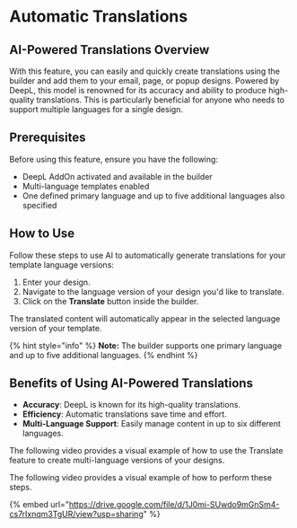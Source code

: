 # Automatic Translations

## AI-Powered Translations Overview

With this feature, you can easily and quickly create translations using the builder and add them to your email, page, or popup designs. Powered by DeepL, this model is renowned for its accuracy and ability to produce high-quality translations. This is particularly beneficial for anyone who needs to support multiple languages for a single design.

## Prerequisites

Before using this feature, ensure you have the following:

* DeepL AddOn activated and available in the builder
* Multi-language templates enabled
* One defined primary language and up to five additional languages also specified

## How to Use

Follow these steps to use AI to automatically generate translations for your template language versions:

1. Enter your design.
2. Navigate to the language version of your design you'd like to translate.
3. Click on the **Translate** button inside the builder.

The translated content will automatically appear in the selected language version of your template.

{% hint style="info" %}
**Note:** The builder supports one primary language and up to five additional languages.
{% endhint %}

## Benefits of Using AI-Powered Translations

* **Accuracy**: DeepL is known for its high-quality translations.
* **Efficiency**: Automatic translations save time and effort.
* **Multi-Language Support**: Easily manage content in up to six different languages.

The following video provides a visual example of how to use the Translate feature to create multi-language versions of your designs.

The following video provides a visual example of how to perform these steps.

{% embed url="https://drive.google.com/file/d/1J0mi-SUwdo9mGnSm4-cs7rIxnqm3TgUR/view?usp=sharing" %}
